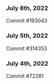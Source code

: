 ### July 8th, 2022

Commit #193043

### July 5th, 2022

Commit #314353


### July 4th, 2022

Commit #72281
